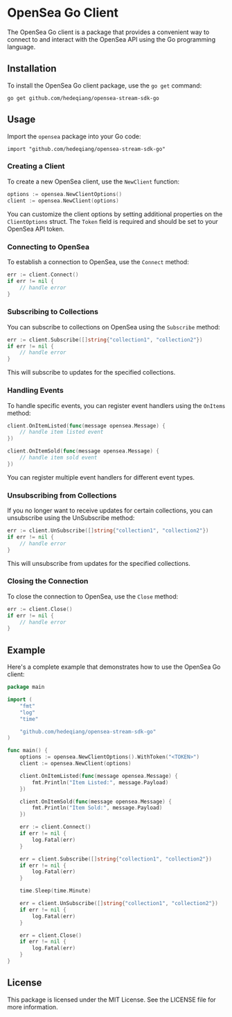 # OpenSea Go Client

The OpenSea Go client is a package that provides a convenient way to connect to and interact with the OpenSea API using the Go programming language.

## Installation

To install the OpenSea Go client package, use the `go get` command:

```
go get github.com/hedeqiang/opensea-stream-sdk-go
```

## Usage

Import the `opensea` package into your Go code:
```
import "github.com/hedeqiang/opensea-stream-sdk-go"
```

### Creating a Client

To create a new OpenSea client, use the `NewClient` function:

```go
options := opensea.NewClientOptions()
client := opensea.NewClient(options)
```

You can customize the client options by setting additional properties on the `ClientOptions` struct. The `Token` field is required and should be set to your OpenSea API token.

### Connecting to OpenSea

To establish a connection to OpenSea, use the `Connect` method:

```go
err := client.Connect()
if err != nil {
    // handle error
}
```

### Subscribing to Collections

You can subscribe to collections on OpenSea using the `Subscribe` method:

```go
err := client.Subscribe([]string{"collection1", "collection2"})
if err != nil {
    // handle error
}
```
This will subscribe to updates for the specified collections.

### Handling Events

To handle specific events, you can register event handlers using the `OnItems` method:

```go
client.OnItemListed(func(message opensea.Message) {
    // handle item listed event
})

client.OnItemSold(func(message opensea.Message) {
    // handle item sold event
})
```

You can register multiple event handlers for different event types.

### Unsubscribing from Collections

If you no longer want to receive updates for certain collections, you can unsubscribe using the UnSubscribe method:

```go
err := client.UnSubscribe([]string{"collection1", "collection2"})
if err != nil {
    // handle error
}
```

This will unsubscribe from updates for the specified collections.

### Closing the Connection

To close the connection to OpenSea, use the `Close` method:

```go
err := client.Close()
if err != nil {
    // handle error
}
```

## Example

Here's a complete example that demonstrates how to use the OpenSea Go client:

```go
package main

import (
	"fmt"
	"log"
	"time"

	"github.com/hedeqiang/opensea-stream-sdk-go"
)

func main() {
	options := opensea.NewClientOptions().WithToken("<TOKEN>")
	client := opensea.NewClient(options)

	client.OnItemListed(func(message opensea.Message) {
		fmt.Println("Item Listed:", message.Payload)
	})

	client.OnItemSold(func(message opensea.Message) {
		fmt.Println("Item Sold:", message.Payload)
	})

	err := client.Connect()
	if err != nil {
		log.Fatal(err)
	}

	err = client.Subscribe([]string{"collection1", "collection2"})
	if err != nil {
		log.Fatal(err)
	}

	time.Sleep(time.Minute)

	err = client.UnSubscribe([]string{"collection1", "collection2"})
	if err != nil {
		log.Fatal(err)
	}

	err = client.Close()
	if err != nil {
		log.Fatal(err)
	}
}
```

## License

This package is licensed under the MIT License. See the LICENSE file for more information.